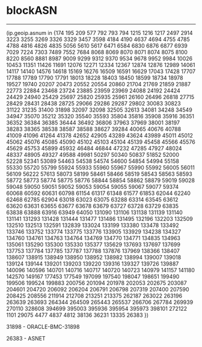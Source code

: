 # blockASN


----

(ip.geoip.asnum in {174 195 209 577 792 793 794 1215 1216 1217 2497 2914 3223 3255 3269 3326 3329 3457 3598 4184 4190 4637 4694 4755 4785 4788 4816 4826 4835 5056 5610 5617 6471 6584 6830 6876 6877 6939 7029 7224 7303 7489 7552 7684 8068 8069 8070 8071 8074 8075 8100 8220 8560 8881 8987 9009 9299 9312 9370 9534 9678 9952 9984 10026 10453 11351 11426 11691 12076 12271 12334 12367 12874 12876 12989 14061 14117 14140 14576 14618 15169 16276 16509 16591 16629 17043 17428 17707 17788 17789 17790 17791 18013 18228 18403 18450 18599 18734 18978 19527 19740 20207 20473 20552 20554 20860 21704 21769 21859 21887 22773 22884 23468 23724 23885 23959 23969 24088 24192 24424 24429 24940 25429 25697 25820 25935 25961 26160 26496 26818 27715 28429 28431 28438 28725 29066 29286 29287 29802 30083 30823 31122 31235 31400 31898 32097 32098 32505 32613 34081 34248 34549 34947 35070 35212 35320 35540 35593 35804 35816 35908 35916 36351 36352 36384 36385 36444 36492 36806 37963 37969 38001 38197 38283 38365 38538 38587 38588 38627 39284 40065 40676 40788 41009 41096 41264 41378 42652 42905 43289 43624 43989 45011 45012 45062 45076 45085 45090 45102 45103 45104 45139 45458 45566 45576 45629 45753 45899 45932 46484 46844 47232 47285 47927 48024 48337 48905 49327 49588 49981 50297 50340 50837 51852 52000 52228 52341 53089 54463 54538 54574 54600 54854 54994 55158 55330 55720 55799 55924 55933 55960 55967 55990 55992 56005 56011 56109 56222 57613 58073 58199 58461 58466 58519 58543 58563 58593 58772 58773 58774 58775 58776 58844 58854 58862 58879 59019 59028 59048 59050 59051 59052 59053 59054 59055 59067 59077 59374 60068 60592 60631 60798 61154 61317 61348 61577 61853 62044 62240 62468 62785 62904 63018 63023 63075 63288 63314 63545 63612 63620 63631 63655 63677 63678 63679 63727 63728 63729 63835 63838 63888 63916 63949 64050 131090 131106 131138 131139 131140 131141 131293 131428 131444 131477 131486 131495 132196 132203 132509 132510 132513 132591 132839 133024 133199 133380 133478 133492 133746 133752 133774 133775 133776 133905 133929 134238 134327 134760 134761 134763 134764 134769 134770 134771 134835 134963 135061 135290 135300 135330 135377 135629 137693 137697 137699 137753 137784 137785 137787 137788 137876 137969 138366 138407 138607 138915 138949 138950 138952 138982 138994 139007 139018 139124 139144 139201 139203 139220 139316 139327 139726 139887 140096 140596 140701 140716 140717 140720 140723 140979 141157 141180 142570 149167 177453 177549 197099 197540 198047 198651 199490 199506 199524 199883 200756 201094 201978 202053 202675 203087 204601 204720 206092 206204 206791 206798 207319 207400 207590 208425 208556 211914 212708 213251 213375 262187 263022 263196 263639 263693 264344 264509 265443 265537 266706 267784 269939 270110 328608 394699 395003 395936 395954 395973 398101 272122 1101 29075 4477 4837 4812 38136 36231 13335 26383 })


31898 - ORACLE-BMC-31898

26383 - ASNET







